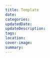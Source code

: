 ```yaml
---
title: Template
date:
categories: 
updatedDate:
updateDescription: 
tags: 
location: 
cover-image: 
summary:
---
```

